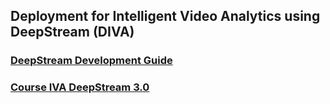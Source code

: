 ## Deployment for Intelligent Video Analytics using DeepStream (DIVA)
### [DeepStream Development Guide](https://docs.nvidia.com/metropolis/deepstream/4.0/dev-guide/index.html)
### [Course IVA DeepStream 3.0](https://courses.nvidia.com/courses/course-v1:DLI+L-IV-04+V1/courseware/dd69245f701c4a98bb48e1af00396281/769da9a4cdf241bbae476f0bc7dcae68/?activate_block_id=block-v1%3ADLI%2BL-IV-04%2BV1%2Btype%40sequential%2Bblock%40769da9a4cdf241bbae476f0bc7dcae68)
